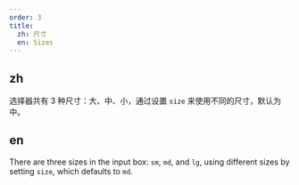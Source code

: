 ```yaml
---
order: 3
title:
  zh: 尺寸
  en: Sizes
---
```


## zh

选择器共有 3 种尺寸：大、中、小，通过设置 `size` 来使用不同的尺寸，默认为中。

## en

There are three sizes in the input box: `sm`, `md`, and `lg`, using different sizes by setting `size`, which defaults to `md`.
